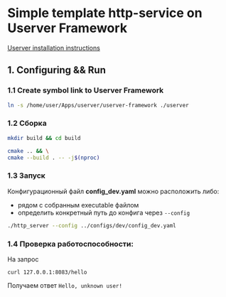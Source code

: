 # Simple template http-service on Userver Framework

[Userver installation instructions](docs/userver_install.md)

## 1. Configuring && Run

### 1.1 Create symbol link to Userver Framework
```bash
ln -s /home/user/Apps/userver/userver-framework ./userver
```

### 1.2 Сборка
```bash
mkdir build && cd build

cmake .. && \
cmake --build . -- -j$(nproc)
```

### 1.3 Запуск
Конфигурационный файл  **config_dev.yaml** можно расположить либо:
- рядом с собранным executable файлом
- определить конкретный путь до конфига через ```--config```

```bash
./http_server --config ../configs/dev/config_dev.yaml
```

### 1.4 Проверка работоспособности:

На запрос
```
curl 127.0.0.1:8083/hello
```
Получаем ответ
```Hello, unknown user!```
